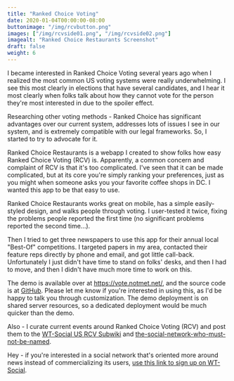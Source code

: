 ```yaml
---
title: "Ranked Choice Voting"
date: 2020-01-04T00:00:00-08:00
buttonimage: "/img/rcvbutton.png"
images: ["/img/rcvside01.png", "/img/rcvside02.png"]
imagealt: "Ranked Choice Restaurants Screenshot"
draft: false
weight: 6
---
```


I became interested in Ranked Choice Voting several years ago when I realized the most common US voting systems were really underwhelming.  I see this most clearly in elections that have several candidates, and I hear it most clearly when folks talk about how they cannot vote for the person they're most interested in due to the spoiler effect.

Researching other voting methods - Ranked Choice has significant advantages over our current system, addresses lots of issues I see in our system, and is extremely compatible with our legal frameworks.  So, I started to try to advocate for it.

Ranked Choice Restaurants is a webapp I created to show folks how easy Ranked Choice Voting (RCV) is.  Apparently, a common concern and complaint of RCV is that it's too complicated.  I've seen that it can be made complicated, but at its core you're simply ranking your preferences, just as you might when someone asks you your favorite coffee shops in DC.  I wanted this app to be that easy to use.

Ranked Choice Restaurants works great on mobile, has a simple easily-styled design, and walks people through voting.  I user-tested it twice, fixing the problems people reported the first time (no significant problems reported the second time...).

Then I tried to get three newspapers to use this app for their annual local "Best-Of" competitions.  I targeted papers in my area, contacted their feature reps directly by phone and email, and got little call-back.  Unfortunately I just didn't have time to stand on folks' desks, and then I had to move, and then I didn't have much more time to work on this.

The demo is available over at <https://vote.notmet.net/>, and the source code is at [GitHub](https://github.com/kc0bfv/RankedChoiceRestaurants).  Please let me know if you're interested in using this, as I'd be happy to talk you through customization.  The demo deployment is on shared server resources, so a dedicated deployment would be much quicker than the demo.

Also - I curate current events around Ranked Choice Voting (RCV) and post them to the [WT-Social US RCV Subwiki](https://wt.social/wt/ranked-choice-voting-in-the-us) and [the-social-network-who-must-not-be-named](https://www.facebook.com/rankedchoice/).

Hey - if you're interested in a social network that's oriented more around news instead of commercializing its users, [use this link to sign up on WT-Social](https://wt.social/gi/karl-sickendick/webpage-joiners/fg8m).
